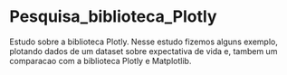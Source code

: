 # Pesquisa_biblioteca_Plotly
Estudo sobre a biblioteca Plotly. Nesse estudo fizemos alguns exemplo, plotando dados de um dataset sobre expectativa de vida e, tambem um comparacao com a biblioteca Plotly e Matplotlib.
